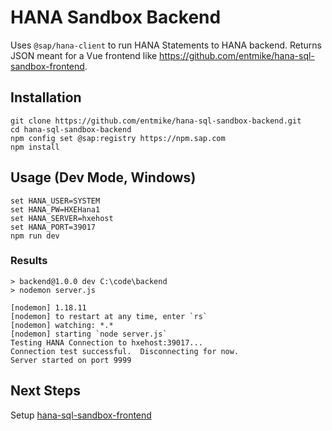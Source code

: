 # HANA Sandbox Backend
Uses `@sap/hana-client` to run HANA Statements to HANA backend.  Returns JSON meant for a Vue frontend like https://github.com/entmike/hana-sql-sandbox-frontend.

## Installation
```(bash)
git clone https://github.com/entmike/hana-sql-sandbox-backend.git
cd hana-sql-sandbox-backend
npm config set @sap:registry https://npm.sap.com
npm install
```

## Usage (Dev Mode, Windows)
```(bash)
set HANA_USER=SYSTEM
set HANA_PW=HXEHana1
set HANA_SERVER=hxehost
set HANA_PORT=39017
npm run dev
```

### Results
```
> backend@1.0.0 dev C:\code\backend
> nodemon server.js

[nodemon] 1.18.11
[nodemon] to restart at any time, enter `rs`
[nodemon] watching: *.*
[nodemon] starting `node server.js`
Testing HANA Connection to hxehost:39017...
Connection test successful.  Disconnecting for now.
Server started on port 9999
```

## Next Steps
Setup [hana-sql-sandbox-frontend](https://github.com/entmike/hana-sql-sandbox-frontend)